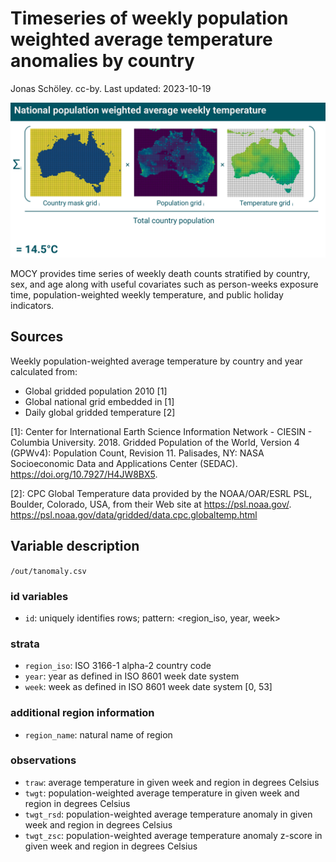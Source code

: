 # Timeseries of weekly population weighted average temperature anomalies by country

Jonas Schöley. cc-by. Last updated: 2023-10-19

![](ass/cover.png)

MOCY provides time series of weekly death counts stratified by country, sex, and age along with useful covariates such as person-weeks exposure time, population-weighted weekly temperature, and public holiday indicators.

## Sources

Weekly population-weighted average temperature by country and year calculated from:

- Global gridded population 2010 [1]
- Global national grid embedded in [1]
- Daily global gridded temperature [2]

[1]: Center for International Earth Science Information Network - CIESIN - Columbia University. 2018. Gridded Population of the World, Version 4 (GPWv4): Population Count, Revision 11. Palisades, NY: NASA Socioeconomic Data and Applications Center (SEDAC). https://doi.org/10.7927/H4JW8BX5.

[2]: CPC Global Temperature data provided by the NOAA/OAR/ESRL PSL, Boulder, Colorado, USA, from their Web site at https://psl.noaa.gov/. <https://psl.noaa.gov/data/gridded/data.cpc.globaltemp.html>

## Variable description

`/out/tanomaly.csv`

### id variables

- `id`:
  uniquely identifies rows;
  pattern: <region_iso, year, week>

### strata

- `region_iso`:
  ISO 3166-1 alpha-2 country code
- `year`:
  year as defined in ISO 8601 week date system
- `week`:
  week as defined in ISO 8601 week date system [0, 53]

### additional region information

- `region_name`:
  natural name of region

### observations

- `traw`:
  average temperature in given week and region in degrees Celsius
- `twgt`:
  population-weighted average temperature in given week and region in degrees Celsius
- `twgt_rsd`:
  population-weighted average temperature anomaly in given week and region in degrees Celsius
- `twgt_zsc`:
  population-weighted average temperature anomaly z-score in given week and region in degrees Celsius